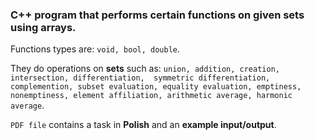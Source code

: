 ### C++ program that performs certain functions on given sets using arrays.

Functions types are: `void, bool, double`.

They do operations on **sets** such as: `union, addition, creation, intersection, differentiation, 
symmetric differentiation, complemention, subset evaluation, equality evaluation, emptiness, nonemptiness,
element affiliation, arithmetic average, harmonic average`.

`PDF file` contains a task in **Polish** and an **example input/output**.
